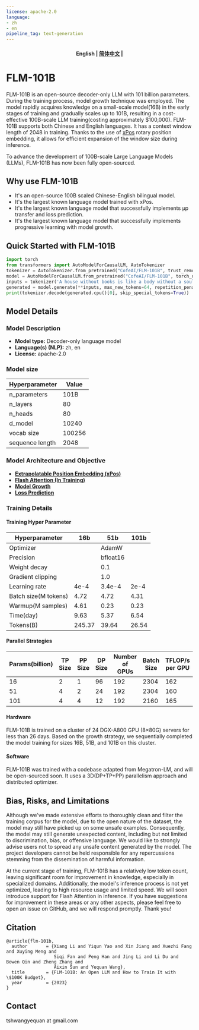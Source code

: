 ```yaml
---
license: apache-2.0
language:
- zh
- en
pipeline_tag: text-generation
---
```


<h4 align="center">
    <p>
        <b>English</b> |
        <a href="https://huggingface.co/CofeAI/FLM-101B/blob/main/README_zh.md">简体中文</a> |
    <p>
</h4>


# FLM-101B

FLM-101B is an open-source decoder-only LLM with 101 billion parameters. During the training process, model growth technique was employed. The model rapidly acquires knowledge on a small-scale model(16B) in the early stages of training and gradually scales up to 101B, resulting in a cost-effective 100B-scale LLM training(costing approximately $100,000).
FLM-101B supports both Chinese and English languages. It has a context window length of 2048 in training. Thanks to the use of [xPos](https://arxiv.org/pdf/2212.10554.pdf) rotary position embedding, it allows for efficient expansion of the window size during inference.

To advance the development of 100B-scale Large Language Models (LLMs), FLM-101B has now been fully open-sourced.


## Why use FLM-101B

- It's an open-source 100B scaled Chinese-English bilingual model.
- It's the largest known language model trained with xPos.
- It's the largest known language model that successfully implements μp transfer and loss prediction.
- It's the largest known language model that successfully implements progressive learning with model growth.

## Quick Started with FLM-101B

```python
import torch
from transformers import AutoModelForCausalLM, AutoTokenizer
tokenizer = AutoTokenizer.from_pretrained("CofeAI/FLM-101B", trust_remote_code=True)
model = AutoModelForCausalLM.from_pretrained("CofeAI/FLM-101B", torch_dtype=torch.bfloat16, low_cpu_mem_usage=True, device_map="auto", trust_remote_code=True)
inputs = tokenizer('A house without books is like a body without a soul;', return_tensors='pt').to(model.device)
generated = model.generate(**inputs, max_new_tokens=64, repetition_penalty=1.1)
print(tokenizer.decode(generated.cpu()[0], skip_special_tokens=True))
```

## Model Details

### Model Description

- **Model type:** Decoder-only language model
- **Language(s) (NLP):** zh, en
- **License:** apache-2.0


<!-- Provide a longer summary of what this model is. -->

### Model size

| Hyperparameter | Value |
|----------------|-------|
| n_parameters   | 101B  |
| n_layers       | 80    |
| n_heads        | 80    |
| d_model        | 10240 |
| vocab size     | 100256|
| sequence length| 2048  |


### Model Architecture and Objective

- **[Extrapolatable Position Embedding (xPos)](https://arxiv.org/pdf/2212.10554.pdf)**
- **[Flash Attention (In Training)](https://arxiv.org/pdf/2205.14135.pdf)**
- **[Model Growth](https://arxiv.org/pdf/2305.02869.pdf)**
- **[Loss Prediction](https://arxiv.org/abs/2304.06875)**



### Training Details


#### Training Hyper Parameter
| **Hyperparameter** | **16b**           |**51b**           |**101b**           |
|--------------------|-------------------|------------------|-------------------|
| Optimizer          |                   | AdamW            |                   |
| Precision          |                   | bfloat16         |                   |
| Weight decay       |                   | 0.1              |                   |
| Gradient clipping  |                   | 1.0              |                   |
| Learning rate      | 4e-4              | 3.4e-4           | 2e-4              |
| Batch size(M tokens)|4.72              | 4.72             | 4.31              |
| Warmup(M samples)  | 4.61              | 0.23             | 0.23              |
| Time(day)          | 9.63              | 5.37             | 6.54              |
| Tokens(B)          | 245.37            | 39.64            | 26.54             |


#### Parallel Strategies

| **Params(billion)** | **TP Size**  | **PP Size**  | **DP Size**  | **Number of GPUs**  | **Batch Size**  | **TFLOP/s per GPU**  | **GPU Utilization**  |
|---------------------|--------------|--------------|--------------|---------------------|-----------------|----------------------|----------------------|
| 16                  | 2            | 1            | 96           | 192                 | 2304            | 162                  | 51.90%               | 
| 51                  | 4            | 2            | 24           | 192                 | 2304            | 160                  | 51.30%               | 
| 101                 | 4            | 4            | 12           | 192                 | 2160            | 165                  | 52.88%               | 

#### Hardware

FLM-101B is trained on a cluster of 24 DGX-A800 GPU (8×80G) servers for less than 26 days. Based on the growth strategy, we sequentially completed the model training for sizes 16B, 51B, and 101B on this cluster.

#### Software

FLM-101B was trained with a codebase adapted from Megatron-LM, and will be open-sourced soon.
It uses a 3D(DP+TP+PP) parallelism approach and distributed optimizer.


## Bias, Risks, and Limitations

<!-- This section is meant to convey both technical and sociotechnical limitations. -->
Although we've made extensive efforts to thoroughly clean and filter the training corpus for the model, due to the open nature of the dataset, the model may still have picked up on some unsafe examples. Consequently, the model may still generate unexpected content, including but not limited to discrimination, bias, or offensive language. We would like to strongly advise users not to spread any unsafe content generated by the model. The project developers cannot be held responsible for any repercussions stemming from the dissemination of harmful information.

At the current stage of training, FLM-101B has a relatively low token count, leaving significant room for improvement in knowledge, especially in specialized domains. Additionally, the model's inference process is not yet optimized, leading to high resource usage and limited speed. We will soon introduce support for Flash Attention in inference.
If you have suggestions for improvement in these areas or any other aspects, please feel free to open an issue on GitHub, and we will respond promptly. Thank you!


## Citation

<!-- If there is a paper or blog post introducing the model, the APA and Bibtex information for that should go in this section. -->

```
@article{flm-101b,
  author       = {Xiang Li and Yiqun Yao and Xin Jiang and Xuezhi Fang and Xuying Meng and
                  Siqi Fan and Peng Han and Jing Li and Li Du and Bowen Qin and Zheng Zhang and
                  Aixin Sun and Yequan Wang},
  title        = {FLM-101B: An Open LLM and How to Train It with \$100K Budget},
  year         = {2023}
}
```


## Contact

tshwangyequan at gmail.com